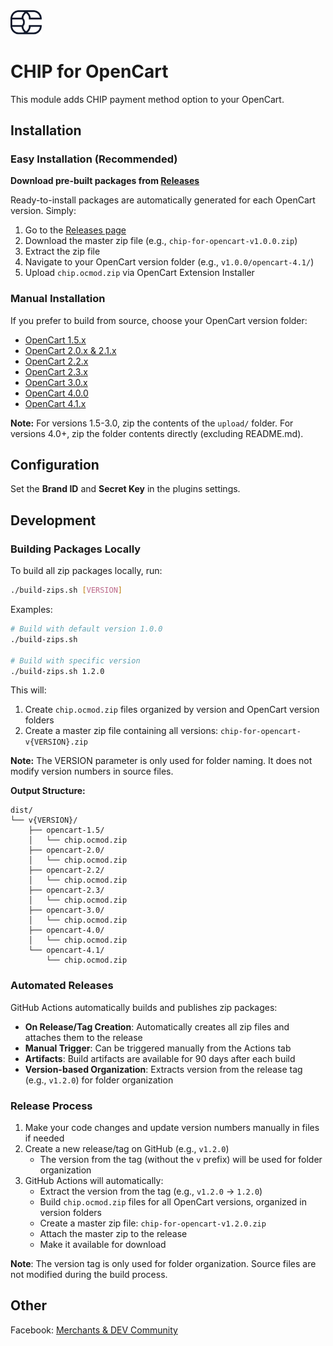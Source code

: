<img src="./assets/logo.svg" alt="drawing" width="50"/>

# CHIP for OpenCart

This module adds CHIP payment method option to your OpenCart.

## Installation

### Easy Installation (Recommended)

**Download pre-built packages from [Releases](https://github.com/CHIPAsia/chip-for-opencart/releases)**

Ready-to-install packages are automatically generated for each OpenCart version. Simply:
1. Go to the [Releases page](https://github.com/CHIPAsia/chip-for-opencart/releases)
2. Download the master zip file (e.g., `chip-for-opencart-v1.0.0.zip`)
3. Extract the zip file
4. Navigate to your OpenCart version folder (e.g., `v1.0.0/opencart-4.1/`)
5. Upload `chip.ocmod.zip` via OpenCart Extension Installer

### Manual Installation

If you prefer to build from source, choose your OpenCart version folder:

* [OpenCart 1.5.x](https://download-directory.github.io/?url=https%3A%2F%2Fgithub.com%2FCHIPAsia%2Fchip-for-opencart%2Ftree%2Fmain%2F1.5)
* [OpenCart 2.0.x & 2.1.x](https://download-directory.github.io/?url=https%3A%2F%2Fgithub.com%2FCHIPAsia%2Fchip-for-opencart%2Ftree%2Fmain%2F2.0)
* [OpenCart 2.2.x](https://download-directory.github.io/?url=https%3A%2F%2Fgithub.com%2FCHIPAsia%2Fchip-for-opencart%2Ftree%2Fmain%2F2.2)
* [OpenCart 2.3.x](https://download-directory.github.io/?url=https%3A%2F%2Fgithub.com%2FCHIPAsia%2Fchip-for-opencart%2Ftree%2Fmain%2F2.3)
* [OpenCart 3.0.x](https://download-directory.github.io/?url=https%3A%2F%2Fgithub.com%2FCHIPAsia%2Fchip-for-opencart%2Ftree%2Fmain%2F3.0)
* [OpenCart 4.0.0](https://download-directory.github.io/?url=https%3A%2F%2Fgithub.com%2FCHIPAsia%2Fchip-for-opencart%2Ftree%2Fmain%2F4.0)
* [OpenCart 4.1.x](https://download-directory.github.io/?url=https%3A%2F%2Fgithub.com%2FCHIPAsia%2Fchip-for-opencart%2Ftree%2Fmain%2F4.1)

**Note:** For versions 1.5-3.0, zip the contents of the `upload/` folder. For versions 4.0+, zip the folder contents directly (excluding README.md).

## Configuration

Set the **Brand ID** and **Secret Key** in the plugins settings.

## Development

### Building Packages Locally

To build all zip packages locally, run:

```bash
./build-zips.sh [VERSION]
```

Examples:
```bash
# Build with default version 1.0.0
./build-zips.sh

# Build with specific version
./build-zips.sh 1.2.0
```

This will:
1. Create `chip.ocmod.zip` files organized by version and OpenCart version folders
2. Create a master zip file containing all versions: `chip-for-opencart-v{VERSION}.zip`

**Note:** The VERSION parameter is only used for folder naming. It does not modify version numbers in source files.

**Output Structure:**
```
dist/
└── v{VERSION}/
    ├── opencart-1.5/
    │   └── chip.ocmod.zip
    ├── opencart-2.0/
    │   └── chip.ocmod.zip
    ├── opencart-2.2/
    │   └── chip.ocmod.zip
    ├── opencart-2.3/
    │   └── chip.ocmod.zip
    ├── opencart-3.0/
    │   └── chip.ocmod.zip
    ├── opencart-4.0/
    │   └── chip.ocmod.zip
    └── opencart-4.1/
        └── chip.ocmod.zip
```

### Automated Releases

GitHub Actions automatically builds and publishes zip packages:

- **On Release/Tag Creation**: Automatically creates all zip files and attaches them to the release
- **Manual Trigger**: Can be triggered manually from the Actions tab
- **Artifacts**: Build artifacts are available for 90 days after each build
- **Version-based Organization**: Extracts version from the release tag (e.g., `v1.2.0`) for folder organization

### Release Process

1. Make your code changes and update version numbers manually in files if needed
2. Create a new release/tag on GitHub (e.g., `v1.2.0`)
   - The version from the tag (without the `v` prefix) will be used for folder organization
3. GitHub Actions will automatically:
   - Extract the version from the tag (e.g., `v1.2.0` → `1.2.0`)
   - Build `chip.ocmod.zip` files for all OpenCart versions, organized in version folders
   - Create a master zip file: `chip-for-opencart-v1.2.0.zip`
   - Attach the master zip to the release
   - Make it available for download

**Note**: The version tag is only used for folder organization. Source files are not modified during the build process.

## Other

Facebook: [Merchants & DEV Community](https://www.facebook.com/groups/3210496372558088)